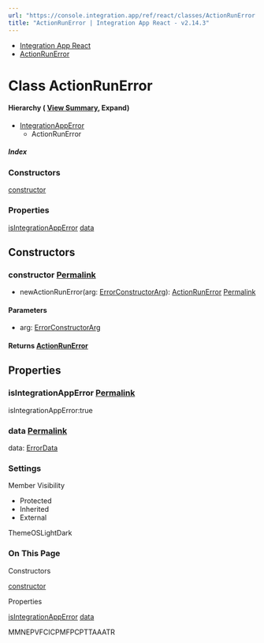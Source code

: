 ```yaml
---
url: "https://console.integration.app/ref/react/classes/ActionRunError.html"
title: "ActionRunError | Integration App React - v2.14.3"
---
```


- [Integration App React](https://console.integration.app/ref/react/index.html)
- [ActionRunError](https://console.integration.app/ref/react/classes/ActionRunError.html)

# Class ActionRunError

#### Hierarchy ( [View Summary](https://console.integration.app/ref/react/hierarchy.html\#ActionRunError), Expand)

- [IntegrationAppError](https://console.integration.app/ref/react/classes/IntegrationAppError.html)
  - ActionRunError

##### Index

### Constructors

[constructor](https://console.integration.app/ref/react/classes/ActionRunError.html#constructor)

### Properties

[isIntegrationAppError](https://console.integration.app/ref/react/classes/ActionRunError.html#isintegrationapperror) [data](https://console.integration.app/ref/react/classes/ActionRunError.html#data)

## Constructors

### constructor [Permalink](https://console.integration.app/ref/react/classes/ActionRunError.html\#constructor)

- newActionRunError(arg: [ErrorConstructorArg](https://console.integration.app/ref/react/types/_integration-app_react.ErrorConstructorArg.html)): [ActionRunError](https://console.integration.app/ref/react/classes/ActionRunError.html) [Permalink](https://console.integration.app/ref/react/classes/ActionRunError.html#constructoractionrunerror)





#### Parameters



- arg: [ErrorConstructorArg](https://console.integration.app/ref/react/types/_integration-app_react.ErrorConstructorArg.html)

#### Returns [ActionRunError](https://console.integration.app/ref/react/classes/ActionRunError.html)

## Properties

### isIntegrationAppError [Permalink](https://console.integration.app/ref/react/classes/ActionRunError.html\#isintegrationapperror)

isIntegrationAppError:true

### data [Permalink](https://console.integration.app/ref/react/classes/ActionRunError.html\#data)

data: [ErrorData](https://console.integration.app/ref/react/classes/ErrorData.html)

### Settings

Member Visibility

- Protected
- Inherited
- External

ThemeOSLightDark

### On This Page

Constructors

[constructor](https://console.integration.app/ref/react/classes/ActionRunError.html#constructor)

Properties

[isIntegrationAppError](https://console.integration.app/ref/react/classes/ActionRunError.html#isintegrationapperror) [data](https://console.integration.app/ref/react/classes/ActionRunError.html#data)

MMNEPVFCICPMFPCPTTAAATR